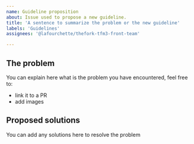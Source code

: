 ```yaml
---
name: Guideline proposition
about: Issue used to propose a new guideline.
title: 'A sentence to summarize the problem or the new guideline'
labels: 'Guidelines'
assignees: '@lafourchette/thefork-tfm3-front-team'

---
```


## The problem

You can explain here what is the problem you have encountered, feel free to:
- link it to a PR
- add images

## Proposed solutions

You can add any solutions here to resolve the problem
